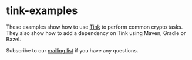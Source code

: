 # tink-examples

These examples show how to use [Tink](https://github.com/google/tink)
to perform common crypto tasks. They also show how to add a dependency
on Tink using Maven, Gradle or Bazel.

Subscribe to our
[mailing list](https://groups.google.com/forum/#!forum/tink-users)
if you have any questions.
